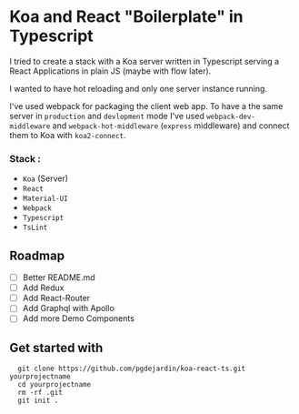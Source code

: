 # Koa and React "Boilerplate" in Typescript

 
I tried to create a stack with a Koa server written in Typescript serving a React Applications in plain JS (maybe 
with flow later).

I wanted to have hot reloading and only one server instance running.

I've used webpack for packaging the client web app. To have a the same server in `production` and `devlopment` mode 
I've used `webpack-dev-middleware` and `webpack-hot-middleware` (`express` middleware) and connect them to Koa with 
`koa2-connect`.
 

### Stack :
  - `Koa` (Server)
  - `React`
  - `Material-UI`
  - `Webpack`
  - `Typescript`
  - `TsLint`  

## Roadmap
  - [ ] Better README.md
  - [ ] Add Redux
  - [ ] Add React-Router
  - [ ] Add Graphql with Apollo
  - [ ] Add more Demo Components

## Get started with

```
  git clone https://github.com/pgdejardin/koa-react-ts.git yourprojectname
  cd yourprojectname
  rm -rf .git
  git init .
```

